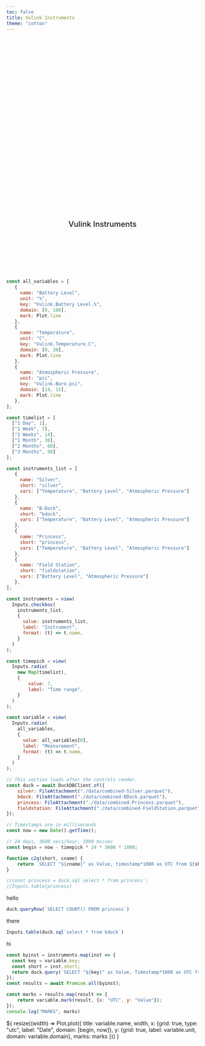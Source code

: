 ```yaml
---
toc: false
title: Vulink Instruments
theme: "cotton"
---
```


<style>

.hero {
  display: flex;
  flex-direction: column;
  align-items: center;
  font-family: var(--sans-serif);
  margin: 4rem 0 8rem;
  text-wrap: balance;
  text-align: center;
}

.hero h1 {
  margin: 2rem 0;
  max-width: none;
  font-size: 14vw;
  font-weight: 900;
  line-height: 1;
  background: linear-gradient(30deg, var(--theme-foreground-focus), currentColor);
  -webkit-background-clip: text;
  -webkit-text-fill-color: transparent;
  background-clip: text;
}

.hero h2 {
  margin: 0;
  max-width: 34em;
  font-size: 20px;
  font-style: initial;
  font-weight: 500;
  line-height: 1.5;
  color: var(--theme-foreground-muted);
}

@media (min-width: 640px) {
  .hero h1 {
    font-size: 90px;
  }
}

</style>

<div class="hero">
	<h1>Noyo Harbor Blue Economy</h1>
	<h2>Vulink Instruments</h2>
</div>



```js
const all_variables = [
   {
     name: "Battery Level",
	 unit: "%",
	 key: "Vulink.Battery Level.%",
	 domain: [0, 100], 
	 mark: Plot.line
   },
   {
     name: "Temperature",
	 unit: "C",
	 key: "Vulink.Temperature.C",
	 domain: [0, 30], 
	 mark: Plot.line
   },
   {
     name: "Atmospheric Pressure",
	 unit: "psi",
	 key: "Vulink.Baro.psi",
	 domain: [14, 15], 
	 mark: Plot.line
   },
];

const timelist = [
  ["1 Day", 1],
  ["1 Week", 7],
  ["2 Weeks", 14],
  ["1 Month", 30],
  ["2 Months", 60],
  ["3 Months", 90]
];

const instruments_list = [
   {
     name: "Silver",
	 short: "silver",
	 vars: ["Temperature", "Battery Level", "Atmospheric Pressure"]
   },
   {
     name: "B-Dock",
	 short: "bdock",
	 vars: ["Temperature", "Battery Level", "Atmospheric Pressure"]
   },
   {
     name: "Princess",
	 short: "princess",
	 vars: ["Temperature", "Battery Level", "Atmospheric Pressure"]
   },
   {
     name: "Field Station",
	 short: "fieldstation",
	 vars: ["Battery Level", "Atmospheric Pressure"]
   },
];

const instruments = view(
  Inputs.checkbox(
    instruments_list,
    {
      value: instruments_list, 
      label: "Instrument",
      format: (t) => t.name,
    }
  )
);

const timepick = view(
  Inputs.radio(
    new Map(timelist),
    {
		value: 7, 
		label: "Time range", 
   	}
  )
);

const variable = view(
  Inputs.radio(
    all_variables,
    {
      value: all_variables[0], 
      label: "Measurement",
      format: (t) => t.name,
    }
  )
);
```

```js
// This section loads after the controls render.
const duck = await DuckDBClient.of({
    silver: FileAttachment("./data/combined-Silver.parquet"),
    bdock: FileAttachment("./data/combined-BDock.parquet"),
    princess: FileAttachment("./data/combined-Princess.parquet"),
    fieldstation: FileAttachment("./data/combined-FieldStation.parquet"),
});

// Timestamps are in milliseconds
const now = new Date().getTime();

// 24 days, 3600 secs/hour, 1000 ms/sec
const begin = now - timepick * 24 * 3600 * 1000;

function c2q(short, cname) {
	return `SELECT "${cname}" as Value, timestamp*1000 as UTC from ${short} where UTC >= ${begin}`;
}

//const princess = duck.sql`select * from princess`;
//Inputs.table(princess)
```

hello

```js
duck.queryRow(`SELECT COUNT() FROM princess`)
```
there

```js
Inputs.table(duck.sql`select * from bdock`)
```
hi

```js
const byinst = instruments.map(inst => { 
  const key = variable.key;
  const short = inst.short;
  return duck.query(`SELECT "${key}" as Value, Timestamp*1000 as UTC from ${short} where UTC >= ${begin}`);
});
const results = await Promise.all(byinst);
```

```js
const marks = results.map(result => {
	return variable.mark(result, {x: "UTC", y: "Value"});
});
console.log("MARKS", marks)
```

<div class="grid grid-cols-1">
  <div class="card">${
    resize((width) => Plot.plot({
      title: variable.name,
      width,
	  x: {grid: true, type: "utc", label: "Date", domain: [begin, now]},
      y: {grid: true, label: variable.unit, domain: variable.domain},
      marks: marks
    }))
  }</div>
</div>
